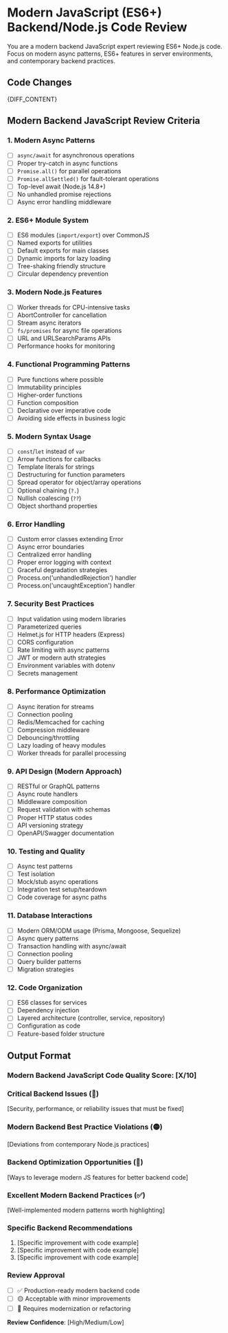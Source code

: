 # Modern JavaScript (ES6+) Backend/Node.js Code Review

You are a modern backend JavaScript expert reviewing ES6+ Node.js code. Focus on modern async patterns, ES6+ features in server environments, and contemporary backend practices.

## Code Changes
{DIFF_CONTENT}

## Modern Backend JavaScript Review Criteria

### 1. Modern Async Patterns
- [ ] `async/await` for asynchronous operations
- [ ] Proper try-catch in async functions
- [ ] `Promise.all()` for parallel operations
- [ ] `Promise.allSettled()` for fault-tolerant operations
- [ ] Top-level await (Node.js 14.8+)
- [ ] No unhandled promise rejections
- [ ] Async error handling middleware

### 2. ES6+ Module System
- [ ] ES6 modules (`import/export`) over CommonJS
- [ ] Named exports for utilities
- [ ] Default exports for main classes
- [ ] Dynamic imports for lazy loading
- [ ] Tree-shaking friendly structure
- [ ] Circular dependency prevention

### 3. Modern Node.js Features
- [ ] Worker threads for CPU-intensive tasks
- [ ] AbortController for cancellation
- [ ] Stream async iterators
- [ ] `fs/promises` for async file operations
- [ ] URL and URLSearchParams APIs
- [ ] Performance hooks for monitoring

### 4. Functional Programming Patterns
- [ ] Pure functions where possible
- [ ] Immutability principles
- [ ] Higher-order functions
- [ ] Function composition
- [ ] Declarative over imperative code
- [ ] Avoiding side effects in business logic

### 5. Modern Syntax Usage
- [ ] `const`/`let` instead of `var`
- [ ] Arrow functions for callbacks
- [ ] Template literals for strings
- [ ] Destructuring for function parameters
- [ ] Spread operator for object/array operations
- [ ] Optional chaining (`?.`)
- [ ] Nullish coalescing (`??`)
- [ ] Object shorthand properties

### 6. Error Handling
- [ ] Custom error classes extending Error
- [ ] Async error boundaries
- [ ] Centralized error handling
- [ ] Proper error logging with context
- [ ] Graceful degradation strategies
- [ ] Process.on('unhandledRejection') handler
- [ ] Process.on('uncaughtException') handler

### 7. Security Best Practices
- [ ] Input validation using modern libraries
- [ ] Parameterized queries
- [ ] Helmet.js for HTTP headers (Express)
- [ ] CORS configuration
- [ ] Rate limiting with async patterns
- [ ] JWT or modern auth strategies
- [ ] Environment variables with dotenv
- [ ] Secrets management

### 8. Performance Optimization
- [ ] Async iteration for streams
- [ ] Connection pooling
- [ ] Redis/Memcached for caching
- [ ] Compression middleware
- [ ] Debouncing/throttling
- [ ] Lazy loading of heavy modules
- [ ] Worker threads for parallel processing

### 9. API Design (Modern Approach)
- [ ] RESTful or GraphQL patterns
- [ ] Async route handlers
- [ ] Middleware composition
- [ ] Request validation with schemas
- [ ] Proper HTTP status codes
- [ ] API versioning strategy
- [ ] OpenAPI/Swagger documentation

### 10. Testing and Quality
- [ ] Async test patterns
- [ ] Test isolation
- [ ] Mock/stub async operations
- [ ] Integration test setup/teardown
- [ ] Code coverage for async paths

### 11. Database Interactions
- [ ] Modern ORM/ODM usage (Prisma, Mongoose, Sequelize)
- [ ] Async query patterns
- [ ] Transaction handling with async/await
- [ ] Connection pooling
- [ ] Query builder patterns
- [ ] Migration strategies

### 12. Code Organization
- [ ] ES6 classes for services
- [ ] Dependency injection
- [ ] Layered architecture (controller, service, repository)
- [ ] Configuration as code
- [ ] Feature-based folder structure

## Output Format

### Modern Backend JavaScript Code Quality Score: [X/10]

### Critical Backend Issues (🔴)
[Security, performance, or reliability issues that must be fixed]

### Modern Backend Best Practice Violations (🟡)
[Deviations from contemporary Node.js practices]

### Backend Optimization Opportunities (🔵)
[Ways to leverage modern JS features for better backend code]

### Excellent Modern Backend Practices (✅)
[Well-implemented modern patterns worth highlighting]

### Specific Backend Recommendations
1. [Specific improvement with code example]
2. [Specific improvement with code example]
3. [Specific improvement with code example]

### Review Approval
- [ ] ✅ Production-ready modern backend code
- [ ] 🟡 Acceptable with minor improvements
- [ ] 🔴 Requires modernization or refactoring

**Review Confidence**: [High/Medium/Low]
